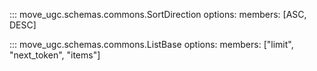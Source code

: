 ::: move_ugc.schemas.commons.SortDirection
    options:
        members: [ASC, DESC]

::: move_ugc.schemas.commons.ListBase
    options:
        members: ["limit", "next_token", "items"]